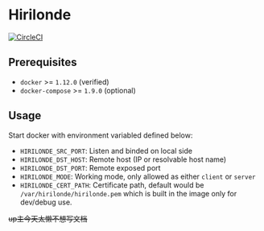# Hirilonde

[![CircleCI](https://circleci.com/gh/au9ustine/hirilonde.svg?style=svg)](https://circleci.com/gh/au9ustine/hirilonde)

## Prerequisites

- `docker` >= `1.12.0` (verified)
- `docker-compose` >= `1.9.0` (optional)

## Usage

Start docker with environment variabled defined below:

- `HIRILONDE_SRC_PORT`: Listen and binded on local side
- `HIRILONDE_DST_HOST`: Remote host (IP or resolvable host name)
- `HIRILONDE_DST_PORT`: Remote exposed port
- `HIRILONDE_MODE`: Working mode, only allowed as either `client` or `server`
- `HIRILONDE_CERT_PATH`: Certificate path, default would be `/var/hirilonde/hirilonde.pem` which is built in the image only for dev/debug use.

~~up主今天太懒不想写文档~~
